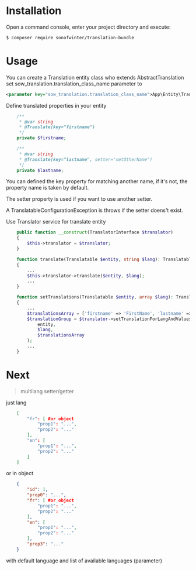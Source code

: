 Installation
============

Open a command console, enter your project directory and execute:

```bash
$ composer require sonofwinter/translation-bundle
```

Usage
=====

You can create a Translation entity class who extends AbstractTranslation
set sow_translation.translation_class_name parameter to

```xml
<parameter key="sow_translation.translation_class_name">App\Entity\Translation</parameter>
```

Define translated properties in your entity

```php
    /**
     * @var string
     * @Translate(key="firstname")
     */
    private $firstname;

    /**
     * @var string
     * @Translate(key="lastname", setter="setOtherName")
     */
    private $lastname;
```

You can defined the key property for matching another name, if it's not, the property name is taken by default.

The setter property is used if you want to use another setter.

A TranslatableConfigurationException is throws if the setter doens't exist.

Use Translator service for translate entity

```php
    public function __construct(TranslatorInterface $translator)
    {
        $this->translator = $translator;
    }

    function translate(Translatable $entity, string $lang): Translatable
    {
        ...
        $this->translator->translate($entity, $lang);
        ...
    }

    function setTranslations(Translatable $entity, array $lang): Translatable
    {
        ...
        $translationsArray = ['firstname' => 'FirstName', 'lastname' => 'LastName'];
        $translationGroup = $translator->setTranslationForLangAndValues(
            entity,
            $lang,
            $translationsArray
        );
        ...
    }
```

Next
====

> multilang setter/getter

just lang

~~~json
    [
        "fr": [ #or object
            "prop1": "...",
            "prop2": "..."
        ],
        "en": [
            "prop1": "...",
            "prop2": "..."
        ]
    ]
~~~

or in object

~~~json
    {
        "id": 1,
        "prop0": "...",
        "fr": [ #or object
            "prop1": "...",
            "prop2": "..."
        ],
        "en": [
            "prop1": "...",
            "prop2": "..."
        ],
        "prop3": "..."
    }
~~~

with default language and list of available languages (parameter)
